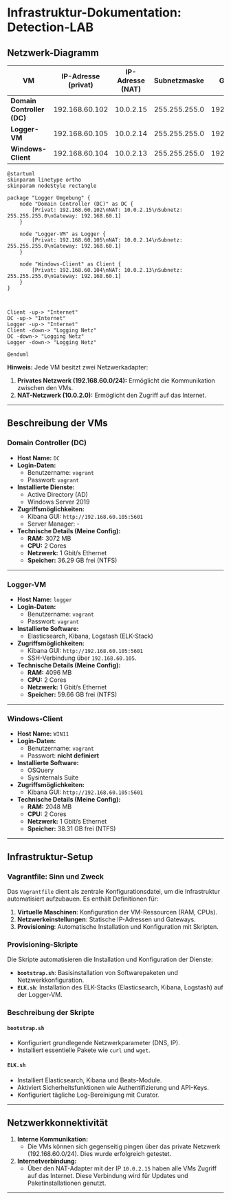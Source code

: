 # Infrastruktur-Dokumentation: Detection-LAB

## Netzwerk-Diagramm

| VM              | IP-Adresse (privat) | IP-Adresse (NAT) | Subnetzmaske    | Gateway        |
|------------------|---------------------|------------------|-----------------|----------------|
| **Domain Controller (DC)** | 192.168.60.102 | 10.0.2.15        | 255.255.255.0   | 192.168.60.1   |
| **Logger-VM**   | 192.168.60.105      | 10.0.2.14        | 255.255.255.0   | 192.168.60.1   |
| **Windows-Client** | 192.168.60.104   | 10.0.2.13        | 255.255.255.0   | 192.168.60.1   |

```plantuml
@startuml
skinparam linetype ortho
skinparam nodeStyle rectangle

package "Logger Umgebung" {
    node "Domain Controller (DC)" as DC {
        [Privat: 192.168.60.102\nNAT: 10.0.2.15\nSubnetz: 255.255.255.0\nGateway: 192.168.60.1]
    }
    
    node "Logger-VM" as Logger {
        [Privat: 192.168.60.105\nNAT: 10.0.2.14\nSubnetz: 255.255.255.0\nGateway: 192.168.60.1]
    }
    
    node "Windows-Client" as Client {
        [Privat: 192.168.60.104\nNAT: 10.0.2.13\nSubnetz: 255.255.255.0\nGateway: 192.168.60.1]
    }
}



Client -up-> "Internet" 
DC -up-> "Internet" 
Logger -up-> "Internet" 
Client -down-> "Logging Netz" 
DC -down-> "Logging Netz" 
Logger -down-> "Logging Netz" 

@enduml
```

**Hinweis:** Jede VM besitzt zwei Netzwerkadapter:
1. **Privates Netzwerk (192.168.60.0/24):** Ermöglicht die Kommunikation zwischen den VMs.
2. **NAT-Netzwerk (10.0.2.0):** Ermöglicht den Zugriff auf das Internet.

---

## Beschreibung der VMs

### Domain Controller (DC)
- **Host Name:** `DC`
- **Login-Daten:**
  - Benutzername: `vagrant`
  - Passwort: `vagrant`
- **Installierte Dienste:**
  - Active Directory (AD)
  - Windows Server 2019
- **Zugriffsmöglichkeiten:**
  - Kibana GUI: `http://192.168.60.105:5601`
  - Server Manager: -
- **Technische Details (Meine Config):**
  - **RAM:** 3072 MB
  - **CPU:** 2 Cores
  - **Netzwerk:** 1 Gbit/s Ethernet
  - **Speicher:** 36.29 GB frei (NTFS)

---

### Logger-VM
- **Host Name:** `logger`
- **Login-Daten:**
  - Benutzername: `vagrant`
  - Passwort: `vagrant`
- **Installierte Software:**
  - Elasticsearch, Kibana, Logstash (ELK-Stack)
- **Zugriffsmöglichkeiten:**
  - Kibana GUI: `http://192.168.60.105:5601`
  - SSH-Verbindung über `192.168.60.105`.
- **Technische Details (Meine Config):**
  - **RAM:** 4096 MB
  - **CPU:** 2 Cores
  - **Netzwerk:** 1 Gbit/s Ethernet
  - **Speicher:** 59.66 GB frei (NTFS)

---

### Windows-Client
- **Host Name:** `WIN11`
- **Login-Daten:**
  - Benutzername: `vagrant`
  - Passwort: **nicht definiert**
- **Installierte Software:**
  - OSQuery
  - Sysinternals Suite
- **Zugriffsmöglichkeiten:**
  - Kibana GUI: `http://192.168.60.105:5601`
- **Technische Details (Meine Config):**
  - **RAM:** 2048 MB
  - **CPU:** 2 Cores
  - **Netzwerk:** 1 Gbit/s Ethernet
  - **Speicher:** 38.31 GB frei (NTFS)

---

## Infrastruktur-Setup

### Vagrantfile: Sinn und Zweck
Das `Vagrantfile` dient als zentrale Konfigurationsdatei, um die Infrastruktur automatisiert aufzubauen. Es enthält Definitionen für:
1. **Virtuelle Maschinen**: Konfiguration der VM-Ressourcen (RAM, CPUs).
2. **Netzwerkeinstellungen**: Statische IP-Adressen und Gateways.
3. **Provisioning**: Automatische Installation und Konfiguration mit Skripten.

### Provisioning-Skripte
Die Skripte automatisieren die Installation und Konfiguration der Dienste:
- **`bootstrap.sh`**: Basisinstallation von Softwarepaketen und Netzwerkkonfiguration.
- **`ELK.sh`**: Installation des ELK-Stacks (Elasticsearch, Kibana, Logstash) auf der Logger-VM.

### Beschreibung der Skripte
#### `bootstrap.sh`
- Konfiguriert grundlegende Netzwerkparameter (DNS, IP).
- Installiert essentielle Pakete wie `curl` und `wget`.

#### `ELK.sh`
- Installiert Elasticsearch, Kibana und Beats-Module.
- Aktiviert Sicherheitsfunktionen wie Authentifizierung und API-Keys.
- Konfiguriert tägliche Log-Bereinigung mit Curator.

---

## Netzwerkkonnektivität

1. **Interne Kommunikation:**
   - Die VMs können sich gegenseitig pingen über das private Netzwerk (192.168.60.0/24). Dies wurde erfolgreich getestet.
2. **Internetverbindung:**
   - Über den NAT-Adapter mit der IP `10.0.2.15` haben alle VMs Zugriff auf das Internet. Diese Verbindung wird für Updates und Paketinstallationen genutzt.

---

